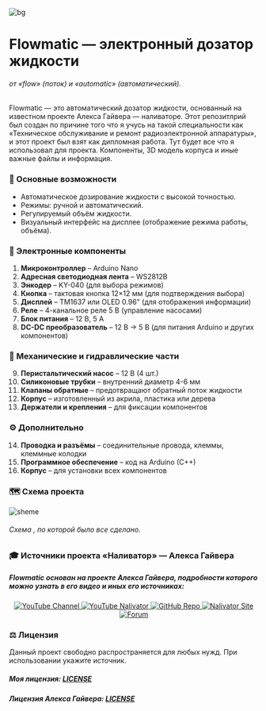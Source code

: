 <!-- фото проекта -->
![bg](https://github.com/love-angelll/Flowmatic/blob/main/img/bg.png )
# Flowmatic — электронный дозатор жидкости 
###### от «flow» (поток) и «automatic» (автоматический).  

Flowmatic — это автоматический дозатор жидкости, основанный на известном проекте Алекса Гайвера — наливаторе.
Этот репозитлрий был создан по причине того что я учусь на такой специальности как «Техническое обслуживание и ремонт радиоэлектронной аппаратуры», и этот проект был взят как дипломная работа. Тут будет все что я использовал для проекта. Компоненты, 3D модель корпуса и иные важные файлы и информация.

### 🔧 Основные возможности

- Автоматическое дозирование жидкости с высокой точностью.
- Режимы: ручной и автоматический.
- Регулируемый объём жидкости.
- Визуальный интерфейс на дисплее (отображение режима работы, объёма).

### 🧰 Электронные компоненты 
 
1. **Микроконтроллер** – Arduino Nano  
2. **Адресная светодиодная лента** – WS2812B  
3. **Энкодер** – KY-040 (для выбора режимов)  
4. **Кнопка** – тактовая кнопка 12×12 мм (для подтверждения выбора)  
5. **Дисплей** – TM1637 или OLED 0.96" (для отображения информации)  
6. **Реле** – 4-канальное реле 5 В (управление насосами)  
7. **Блок питания** – 12 В, 5 А  
8. **DC-DC преобразователь** – 12 В → 5 В (для питания Arduino и других компонентов)  

### 🔩 Механические и гидравлические части  
9. **Перистальтический насос** – 12 В (4 шт.)  
10. **Силиконовые трубки** – внутренний диаметр 4-6 мм  
11. **Клапаны обратные** – предотвращают обратный поток жидкости  
12. **Корпус** – изготовленный из акрила, пластика или дерева  
13. **Держатели и крепления** – для фиксации компонентов  

### ⚙️ Дополнительно  
14. **Проводка и разъёмы** – соединительные провода, клеммы, клеммные колодки  
15. **Программное обеспечение** – код на Arduino (C++)  
16. **Корпус** – для установки всех компонентов

### 🗺️ Схема проекта

![sheme](https://github.com/love-angelll/Flowmatic/blob/main/Project%20Files/sheme.jpg)
<h6 aling="center">Схема , по которой было все сделано.</h6>









### 🎓 Источники проекта «Наливатор» — Алекса Гайвера

##### Flowmatic основан на проекте Алекса Гайвера, подробности которого можно узнать в его видео и иных его источниках:


<div align="center">
  <a href="https://youtube.com/@alexgyvershow" target="_blank">
    <img src="https://img.shields.io/badge/YouTube-Канал-red?style=for-the-badge&logo=youtube" alt="YouTube Channel">
  </a>
  
  <a href="https://www.youtube.com/watch?v=VNx4pFdzfI4" target="_blank">
    <img src="https://img.shields.io/badge/YouTube-Наливатор-red?style=for-the-badge&logo=youtube" alt="YouTube Nalivator">
  </a>
  
  <a href="https://github.com/AlexGyver/GyverDrink/" target="_blank">
    <img src="https://img.shields.io/badge/GitHub-Проект-black?style=for-the-badge&logo=github" alt="GitHub Repo">
  </a>

  <a href="https://alexgyver.ru/gyverdrink/" target="_blank">
    <img src="https://img.shields.io/badge/Site-Наливатор-blue?style=for-the-badge&logo=google-chrome" alt="Nalivator Site">
  </a>
  
  <a href="https://community.alexgyver.ru/threads/der-nalivator-modificirovannaja-versija-gyverdrink.4021/" target="_blank">
    <img src="https://img.shields.io/badge/Forum-Обсуждение-blue?style=for-the-badge&logo=google-chrome" alt="Forum">
  </a>
</div>

### ⚖️ Лицензия

Данный проект свободно распространяется для любых нужд. При использовании укажите источник.

##### Моя лицензия: [LICENSE](LICENSE)
##### Лицензия Алекса Гайвера: [LICENSE](https://github.com/AlexGyver/GyverDrink/blob/master/LICENSE)


